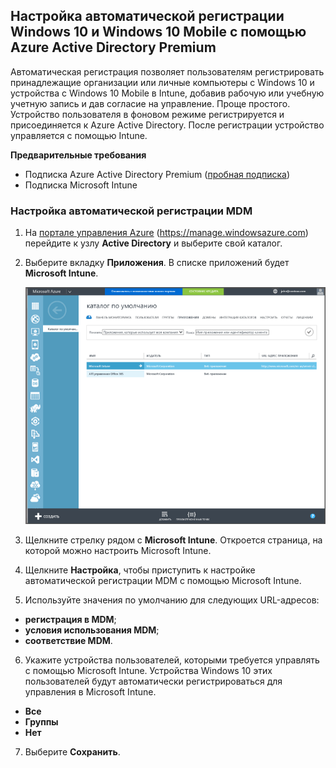 ## <a name="set-up-windows-10-and-windows-10-mobile-automatic-enrollment-with-azure-active-directory-premium"></a>Настройка автоматической регистрации Windows 10 и Windows 10 Mobile с помощью Azure Active Directory Premium

Автоматическая регистрация позволяет пользователям регистрировать принадлежащие организации или личные компьютеры с Windows 10 и устройства с Windows 10 Mobile в Intune, добавив рабочую или учебную учетную запись и дав согласие на управление. Проще простого. Устройство пользователя в фоновом режиме регистрируется и присоединяется к Azure Active Directory. После регистрации устройство управляется с помощью Intune.

**Предварительные требования**
- Подписка Azure Active Directory Premium ([пробная подписка](http://go.microsoft.com/fwlink/?LinkID=816845))
- Подписка Microsoft Intune


### <a name="configure-automatic-mdm-enrollment"></a>Настройка автоматической регистрации MDM

1. На [портале управления Azure](https://manage.windowsazure.com) (https://manage.windowsazure.com) перейдите к узлу **Active Directory** и выберите свой каталог.

2. Выберите вкладку **Приложения**. В списке приложений будет **Microsoft Intune**.

    ![Управление приложениями Azure AD с помощью Microsoft Intune](../media/aad-intune-app.png)

3. Щелкните стрелку рядом с **Microsoft Intune**. Откроется страница, на которой можно настроить Microsoft Intune.

4. Щелкните **Настройка**, чтобы приступить к настройке автоматической регистрации MDM с помощью Microsoft Intune.

5. Используйте значения по умолчанию для следующих URL-адресов:

  - **регистрация в MDM**;
  - **условия использования MDM**; 
  - **соответствие MDM**.

6.  Укажите устройства пользователей, которыми требуется управлять с помощью Microsoft Intune. Устройства Windows 10 этих пользователей будут автоматически регистрироваться для управления в Microsoft Intune.

  - **Все**
  - **Группы**
  - **Нет**

7. Выберите **Сохранить**.
